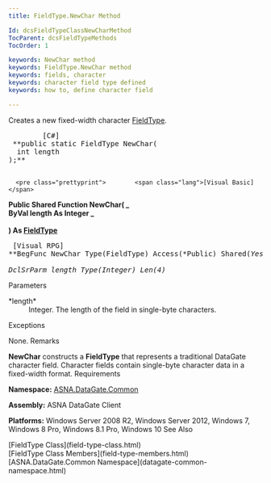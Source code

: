 ```yaml
---
title: FieldType.NewChar Method

Id: dcsFieldTypeClassNewCharMethod
TocParent: dcsFieldTypeMethods
TocOrder: 1

keywords: NewChar method
keywords: FieldType.NewChar method
keywords: fields, character
keywords: character field type defined
keywords: how to, define character field

---
```


Creates a new fixed-width character [ FieldType](field-type-class.html).
<pre class="prettyprint">        <span class="lang">[C#]</span>
 **public static FieldType NewChar(<br />  int length<br />);** 
      </pre>
      <pre class="prettyprint">        <span class="lang">[Visual Basic] </span>
 **Public Shared Function NewChar( _<br />  ByVal length As Integer _<br /><br />) As [FieldType](field-type-class.html)**  </pre>
      <pre class="prettyprint">
        <span class="lang">[Visual RPG]</span>
 **BegFunc NewChar Type(FieldType) Access(*Public) Shared(*Yes)<br />   DclSrParm length Type(*Integer) Len(4)** 
      </pre>

Parameters

<dl>
        <dt>
 *length* 
        </dt>
        <dd>Integer.  The length of the field in single-byte characters.</dd>
</dl>

Exceptions

None.
Remarks

**NewChar** constructs a **FieldType** that represents a traditional DataGate character field. Character fields contain single-byte character data in a fixed-width format. 
Requirements

**Namespace:** [ASNA.DataGate.Common](datagate-common-namespace.html)

**Assembly:** ASNA DataGate Client

**Platforms:** Windows Server 2008 R2, Windows Server 2012, Windows 7, Windows 8 Pro, Windows 8.1 Pro, Windows 10
See Also

<dl />
      [FieldType Class](field-type-class.html)
      <br />
      [FieldType Class Members](field-type-members.html)
      <br />
      [ASNA.DataGate.Common Namespace](datagate-common-namespace.html)

